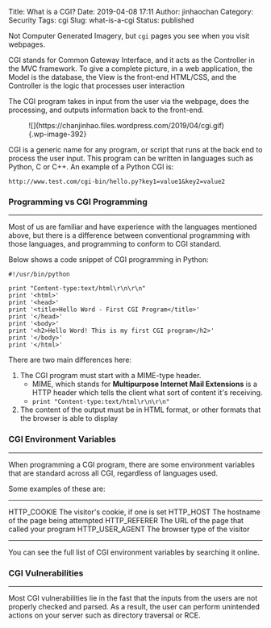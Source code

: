 Title: What is a CGI?
Date: 2019-04-08 17:11
Author: jinhaochan
Category: Security
Tags: cgi
Slug: what-is-a-cgi
Status: published

<!-- wp:paragraph -->

Not Computer Generated Imagery, but `cgi` pages you see when you visit webpages.

<!-- /wp:paragraph -->

<!-- wp:paragraph -->

CGI stands for Common Gateway Interface, and it acts as the Controller in the MVC framework. To give a complete picture, in a web application, the Model is the database, the View is the front-end HTML/CSS, and the Controller is the logic that processes user interaction

<!-- /wp:paragraph -->

<!-- wp:paragraph -->

The CGI program takes in input from the user via the webpage, does the processing, and outputs information back to the front-end.

<!-- /wp:paragraph -->

<!-- wp:image {"id":392,"align":"center"} -->

<div class="wp-block-image">

<figure class="aligncenter">
![](https://chanjinhao.files.wordpress.com/2019/04/cgi.gif){.wp-image-392}
</figure>

</div>

<!-- /wp:image -->

<!-- wp:paragraph -->

CGI is a generic name for any program, or script that runs at the back end to process the user input. This program can be written in languages such as Python, C or C++. An example of a Python CGI is:

<!-- /wp:paragraph -->

<!-- wp:paragraph -->

`http://www.test.com/cgi-bin/hello.py?key1=value1&key2=value2`

<!-- /wp:paragraph -->

<!-- wp:heading {"level":3} -->

### Programming vs CGI Programming

<!-- /wp:heading -->

<!-- wp:separator -->

------------------------------------------------------------------------

<!-- /wp:separator -->

</p>
<!-- wp:paragraph -->

Most of us are familiar and have experience with the languages mentioned above, but there is a difference between conventional programming with those languages, and programming to conform to CGI standard.

<!-- /wp:paragraph -->

<!-- wp:paragraph -->

Below shows a code snippet of CGI programming in Python:

<!-- /wp:paragraph -->

<!-- wp:code -->

``` {.wp-block-code}
#!/usr/bin/python

print "Content-type:text/html\r\n\r\n"
print '<html>'
print '<head>'
print '<title>Hello Word - First CGI Program</title>'
print '</head>'
print '<body>'
print '<h2>Hello Word! This is my first CGI program</h2>'
print '</body>'
print '</html>'
```

<!-- /wp:code -->

<!-- wp:paragraph -->

There are two main differences here:

<!-- /wp:paragraph -->

<!-- wp:list {"ordered":true} -->

1.  The CGI program must start with a MIME-type header.
    -   MIME, which stands for **Multipurpose Internet Mail Extensions** is a HTTP header which tells the client what sort of content it's receiving.
    -   `print "Content-type:text/html\r\n\r\n"`
2.  The content of the output must be in HTML format, or other formats that the browser is able to display

<!-- /wp:list -->

<!-- wp:heading {"level":3} -->

### CGI Environment Variables  

<!-- /wp:heading -->

<!-- wp:separator -->

------------------------------------------------------------------------

<!-- /wp:separator -->

</p>
<!-- wp:paragraph -->

When programming a CGI program, there are some environment variables that are standard across all CGI, regardless of languages used.

<!-- /wp:paragraph -->

<!-- wp:paragraph -->

Some examples of these are:

<!-- /wp:paragraph -->

<!-- wp:table -->

  ------------------- ----------------------------------------------
  HTTP\_COOKIE        The visitor's cookie, if one is set
  HTTP\_HOST          The hostname of the page being attempted
  HTTP\_REFERER       The URL of the page that called your program
  HTTP\_USER\_AGENT   The browser type of the visitor
  ------------------- ----------------------------------------------

<!-- /wp:table -->

<!-- wp:paragraph -->

You can see the full list of CGI environment variables by searching it online.

<!-- /wp:paragraph -->

<!-- wp:heading {"level":3} -->

### CGI Vulnerabilities

<!-- /wp:heading -->

<!-- wp:separator -->

------------------------------------------------------------------------

<!-- /wp:separator -->

</p>
<!-- wp:paragraph -->

Most CGI vulnerabilities lie in the fast that the inputs from the users are not properly checked and parsed. As a result, the user can perform unintended actions on your server such as directory traversal or RCE.

<!-- /wp:paragraph -->
